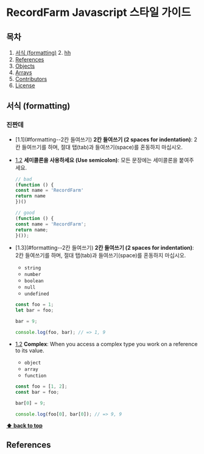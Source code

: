 # RecordFarm Javascript 스타일 가이드

## 목차
  1. [서식 (formatting)](#formatting)
    2. [hh](#sagf)
  1. [References](#references)
  1. [Objects](#objects)
  1. [Arrays](#arrays)
  1. [Contributors](#contributors)
  1. [License](#license)


## 서식 (formatting)
### 진짠데
  <a name="formatting--2칸 들여쓰기"></a><a name="1.1"></a>
  - [1.1](#formatting--2칸 들여쓰기) **2칸 들여쓰기 (2 spaces for indentation)**: 2칸 들여쓰기를 하며, 절대 탭(tab)과 들여쓰기(space)를 혼동하지 마십시오.
  

    <a name="formatting--semicolon"></a><a name="1.1"></a>
  - [1.2](#formatting--semicolon) **세미콜론을 사용하세요 (Use semicolon)**: 모든 문장에는 세미콜론을 붙여주세요.
      ```javascript
    // bad
    (function () {
      const name = 'RecordFarm'
      return name
    })()

    // good
    (function () {
      const name = 'RecordFarm';
      return name;
    }());
    ```
    
  - [1.3](#formatting--2칸 들여쓰기) **2칸 들여쓰기 (2 spaces for indentation)**: 2칸 들여쓰기를 하며, 절대 탭(tab)과 들여쓰기(space)를 혼동하지 마십시오.

  
  
  
  
  
  
  
  
  
  
    

    + `string`
    + `number`
    + `boolean`
    + `null`
    + `undefined`

    ```javascript
    const foo = 1;
    let bar = foo;

    bar = 9;

    console.log(foo, bar); // => 1, 9
    ```

  <a name="types--complex"></a><a name="1.2"></a>
  - [1.2](#types--complex)  **Complex**: When you access a complex type you work on a reference to its value.

    + `object`
    + `array`
    + `function`

    ```javascript
    const foo = [1, 2];
    const bar = foo;

    bar[0] = 9;

    console.log(foo[0], bar[0]); // => 9, 9
    ```

**[⬆ back to top](#table-of-contents)**



## References
